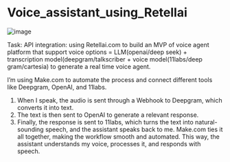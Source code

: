 # Voice_assistant_using_Retellai

![image](https://github.com/user-attachments/assets/18b35121-a8e7-4e85-aea5-6ae7cfde67ca)

Task: 
API integration: using Retellai.com to build an MVP of voice agent platform that support voice options = LLM(openai/deep seek) + transcription model(deepgram/talkscriber + voice model(11labs/deep gram/cartesia) to generate a real time voice agent. 

I’m using Make.com to automate the process and connect different tools like Deepgram, OpenAI, and 11labs.
1.	When I speak, the audio is sent through a Webhook to Deepgram, which converts it into text.
2.	The text is then sent to OpenAI to generate a relevant response.
3.	Finally, the response is sent to 11labs, which turns the text into natural-sounding speech, and the assistant speaks back to me.
Make.com ties it all together, making the workflow smooth and automated. This way, the assistant understands my voice, processes it, and responds with speech.

